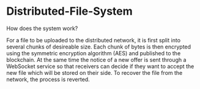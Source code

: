 # Distributed-File-System
How does the system work?

For a file to be uploaded to the distributed network, it is first split into several chunks of desireable size. Each chunk of bytes is then encrypted using the symmetric encryption algorithm (AES) and published to the blockchain. At the same time the notice of a new offer is sent through a WebSocket service so that receivers can decide if they want to accept the new file which will be stored on their side. To recover the file from the network, the process is reverted.
